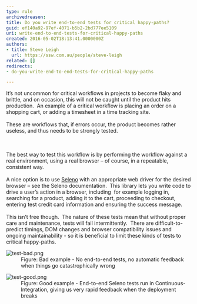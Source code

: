 ```yaml
---
type: rule
archivedreason: 
title: Do you write end-to-end tests for critical happy-paths?
guid: ef140a92-97ef-4071-b5b2-2bd777ee5109
uri: write-end-to-end-tests-for-critical-happy-paths
created: 2016-05-02T18:13:41.0000000Z
authors:
- title: Steve Leigh
  url: https://ssw.com.au/people/steve-leigh
related: []
redirects:
- do-you-write-end-to-end-tests-for-critical-happy-paths

---
```



<p>It’s not uncommon for critical workflows in projects to become flaky and brittle, and on occasion, this will not be caught until the product hits production.&#160; An example of a critical workflow is placing an order on a shopping cart, or adding a timesheet in a time tracking site.<br>&#160;<br>These are workflows that, if errors occur, the product becomes rather useless, and thus needs to be strongly tested.<br></p>
<br><excerpt class='endintro'></excerpt><br>
The best way to test this workflow is by performing the workflow against a real environment, using a real browser – of course, in a repeatable, consistent way.<br>&#160;<br>A nice option is to use <a href="http&#58;//seleno.teststack.net/"> Seleno</a>​&#160;with an appropriate web driver for the desired browser – see the Seleno documentation.&#160; This library lets you write code to drive a user’s action in a browser, including&#160; for example logging in, searching for a product, adding it to the cart, proceeding to checkout, entering test credit card information and ensuring the success message.<div>&#160;<br>This isn’t free though. &#160;The nature of these tests mean that without proper care and maintenance, tests will fail intermittently. &#160;There are difficult-to-predict timings, DOM changes and browser compatibility issues and ongoing maintainability - so it is beneficial to limit these kinds of tests to critical happy-paths.</div><dl class="badImage"><dt><img src="/PublishingImages/test-bad.png" alt="test-bad.png" /></dt><dd>Figure&#58; Bad example - No end-to-end tests, no automatic feedback when things go catastrophically wrong </dd></dl><dl class="goodImage"><dt><img src="/PublishingImages/test-good.png" alt="test-good.png" /></dt><dd>Figure&#58; Good example - End-to-end Seleno tests run in Continuous-Integration, giving us very rapid feedback when the deployment breaks </dd></dl>


